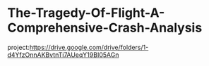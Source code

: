 # The-Tragedy-Of-Flight-A-Comprehensive-Crash-Analysis



project:https://drive.google.com/drive/folders/1-d4YfzOnnAKBvtnTi7AUeqY19BI05AGn
